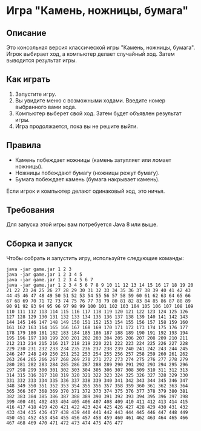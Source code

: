 # Игра "Камень, ножницы, бумага"

## Описание
Это консольная версия классической игры "Камень, ножницы, бумага". Игрок выбирает ход, а компьютер делает случайный ход. Затем выводится результат игры.

## Как играть
1. Запустите игру.
2. Вы увидите меню с возможными ходами. Введите номер выбранного вами хода.
3. Компьютер выберет свой ход. Затем будет объявлен результат игры.
4. Игра продолжается, пока вы не решите выйти.

## Правила
- Камень побеждает ножницы (камень затупляет или ломает ножницы).
- Ножницы побеждают бумагу (ножницы режут бумагу).
- Бумага побеждает камень (бумага накрывает камень).

Если игрок и компьютер делают одинаковый ход, это ничья.

## Требования
Для запуска этой игры вам потребуется Java 8 или выше.

## Сборка и запуск
Чтобы собрать и запустить игру, используйте следующие команды:

```СMD 
java -jar game.jar 1 2 3
java -jar game.jar 1 2 3 4 5
java -jar game.jar 1 2 3 4 5 6 7
java -jar game.jar 1 2 3 4 5 6 7 8 9 10 11 12 13 14 15 16 17 18 19 20 21 22 23 24 25 26 27 28 29 30 31 32 33 34 35 36 37 38 39 40 41 42 43 44 45 46 47 48 49 50 51 52 53 54 55 56 57 58 59 60 61 62 63 64 65 66 67 68 69 70 71 72 73 74 75 76 77 78 79 80 81 82 83 84 85 86 87 88 89 90 91 92 93 94 95 96 97 98 99 100 101 102 103 104 105 106 107 108 109 110 111 112 113 114 115 116 117 118 119 120 121 122 123 124 125 126 127 128 129 130 131 132 133 134 135 136 137 138 139 140 141 142 143 144 145 146 147 148 149 150 151 152 153 154 155 156 157 158 159 160 161 162 163 164 165 166 167 168 169 170 171 172 173 174 175 176 177 178 179 180 181 182 183 184 185 186 187 188 189 190 191 192 193 194 195 196 197 198 199 200 201 202 203 204 205 206 207 208 209 210 211 212 213 214 215 216 217 218 219 220 221 222 223 224 225 226 227 228 229 230 231 232 233 234 235 236 237 238 239 240 241 242 243 244 245 246 247 248 249 250 251 252 253 254 255 256 257 258 259 260 261 262 263 264 265 266 267 268 269 270 271 272 273 274 275 276 277 278 279 280 281 282 283 284 285 286 287 288 289 290 291 292 293 294 295 296 297 298 299 300 301 302 303 304 305 306 307 308 309 310 311 312 313 314 315 316 317 318 319 320 321 322 323 324 325 326 327 328 329 330 331 332 333 334 335 336 337 338 339 340 341 342 343 344 345 346 347 348 349 350 351 352 353 354 355 356 357 358 359 360 361 362 363 364 365 366 367 368 369 370 371 372 373 374 375 376 377 378 379 380 381 382 383 384 385 386 387 388 389 390 391 392 393 394 395 396 397 398 399 400 401 402 403 404 405 406 407 408 409 410 411 412 413 414 415 416 417 418 419 420 421 422 423 424 425 426 427 428 429 430 431 432 433 434 435 436 437 438 439 440 441 442 443 444 445 446 447 448 449 450 451 452 453 454 455 456 457 458 459 460 461 462 463 464 465 466 467 468 469 470 471 472 473 474 475 476 477
